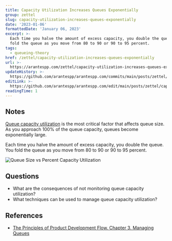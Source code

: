 ```yaml
---
title: Capacity Utilization Increases Queues Exponentially
group: zettel
slug: capacity-utilization-increases-queues-exponentially
date: '2023-01-06'
formattedDate: 'January 06, 2023'
excerpt: >-
  Each time you halve the amount of excess capacity, you double the queue. You
  fold the queue as you move from 80 to 90 or 90 to 95 percent.
tags:
  - queueing-theory
href: /zettel/capacity-utilization-increases-queues-exponentially
url: >-
  https://arantespp.com/zettel/capacity-utilization-increases-queues-exponentially
updateHistory: >-
  https://github.com/arantespp/arantespp.com/commits/main/posts/zettel/capacity-utilization-increases-queues-exponentially.md
editLink: >-
  https://github.com/arantespp/arantespp.com/edit/main/posts/zettel/capacity-utilization-increases-queues-exponentially.md
readingTime: 1
---
```


## Notes

[Queue capacity utilization](/zettel/queue-capacity-utilization) is the most critical factor that affects queue size. As you approach 100% of the queue capacity, queues become exponentially large.

Each time you halve the amount of excess capacity, you double the queue. You fold the queue as you move from 80 to 90 or 90 to 95 percent.

![Queue Size vs Percent Capacity Utilization](/images/originals/queue-size-vs-percent-capacity-utilization.png)

## Questions

- What are the consequences of not monitoring queue capacity utilization?
- What techniques can be used to manage queue capacity utilization?

## References

- [The Principles of Product Development Flow. Chapter 3. Managing Queues](/books/the-principles-of-product-development-flow#3-managing-queues)
